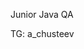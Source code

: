 Junior Java QA

TG: a_chusteev

<!---
a-chusteev/a-chusteev is a ✨ special ✨ repository because its `README.md` (this file) appears on your GitHub profile.
You can click the Preview link to take a look at your changes.
--->
